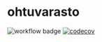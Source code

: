 # ohtuvarasto

![workflow badge](https://github.com/jyrikangas/ohtuvarasto/workflows/CI/badge.svg)
[![codecov](https://codecov.io/gh/jyrikangas/ohtuvarasto/branch/main/graph/badge.svg?token=MIZA19SRHG)](https://codecov.io/gh/jyrikangas/ohtuvarasto)